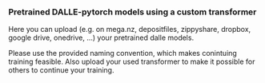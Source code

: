 ### Pretrained DALLE-pytorch models using a custom transformer

Here you can upload (e.g. on mega.nz, depositfiles, zippyshare, dropbox, google drive, onedrive, ...) your pretrained dalle models. 

Please use the provided naming convention, which makes conintuing training feasible. Also upload your used transformer to make it possible for others
to continue your training.
